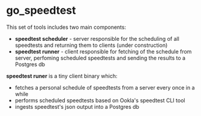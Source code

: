 # go_speedtest

This set of tools includes two main components:
- **speedtest scheduler** - server responsible for the scheduling of all speedtests and returning them to clients (under construction)
- **speedtest runner** - client responsible for fetching of the schedule from server, perfoming scheduled speedtests and sending the results to a Postgres db


**speedtest runer** is a tiny client binary which:
- fetches a personal schedule of speedtests from a server every once in a while
- performs scheduled speedtests based on Ookla's speedtest CLI tool 
- ingests speedtest's json output into a Postgres db

